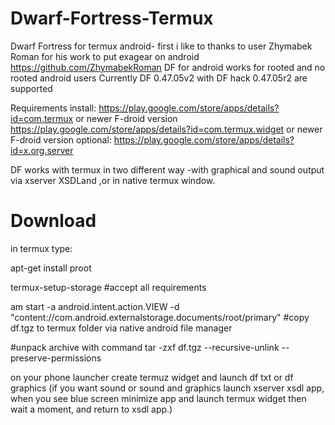 # Dwarf-Fortress-Termux

Dwarf Fortress for termux android- first i like to thanks to user Zhymabek Roman
for his work to put exagear on android https://github.com/ZhymabekRoman
DF for android works for rooted and no rooted android users
Currently DF 0.47.05v2 with DF hack 0.47.05r2 are supported

Requirements
install:
https://play.google.com/store/apps/details?id=com.termux or newer F-droid version
https://play.google.com/store/apps/details?id=com.termux.widget or newer F-droid version
optional:
https://play.google.com/store/apps/details?id=x.org.server

DF works with termux in two different way -with graphical and sound output via xserver XSDLand
,or in native termux window.

# Download
in termux type:

apt-get install proot

termux-setup-storage
#accept all requirements

am start -a android.intent.action.VIEW -d "content://com.android.externalstorage.documents/root/primary"
#copy df.tgz to termux folder via native android file manager

#unpack archive with command
tar -zxf df.tgz --recursive-unlink --preserve-permissions

on your phone launcher create termuz widget and launch df txt or df graphics
(if you want sound or sound and graphics launch xserver xsdl app, when you see blue screen minimize app and launch termux
widget then wait a moment, and return to xsdl app.)




